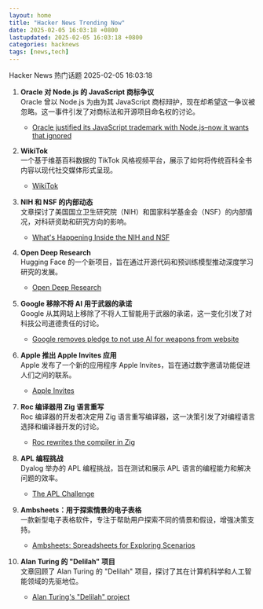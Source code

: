```yaml
---
layout: home
title: "Hacker News Trending Now"
date: 2025-02-05 16:03:18 +0800
lastupdated: 2025-02-05 16:03:18 +0800
categories: hacknews
tags: [news,tech]
---
```

Hacker News 热门话题 2025-02-05 16:03:18

1. **Oracle 对 Node.js 的 JavaScript 商标争议**  
   Oracle 曾以 Node.js 为由为其 JavaScript 商标辩护，现在却希望这一争议被忽略。这一事件引发了对商标法和开源项目命名权的讨论。  
   - [Oracle justified its JavaScript trademark with Node.js–now it wants that ignored](https://deno.com/blog/deno-v-oracle2)

2. **WikiTok**  
   一个基于维基百科数据的 TikTok 风格视频平台，展示了如何将传统百科全书内容以现代社交媒体形式呈现。  
   - [WikiTok](https://wikitok.vercel.app/)

3. **NIH 和 NSF 的内部动态**  
   文章探讨了美国国立卫生研究院（NIH）和国家科学基金会（NSF）的内部情况，对科研资助和研究方向的影响。  
   - [What's Happening Inside the NIH and NSF](https://www.science.org/content/blog-post/what-s-happening-inside-nih)

4. **Open Deep Research**  
   Hugging Face 的一个新项目，旨在通过开源代码和预训练模型推动深度学习研究的发展。  
   - [Open Deep Research](https://github.com/huggingface/smolagents/tree/main/examples/open_deep_research)

5. **Google 移除不将 AI 用于武器的承诺**  
   Google 从其网站上移除了不将人工智能用于武器的承诺，这一变化引发了对科技公司道德责任的讨论。  
   - [Google removes pledge to not use AI for weapons from website](https://techcrunch.com/2025/02/04/google-removes-pledge-to-not-use-ai-for-weapons-from-website/)

6. **Apple 推出 Apple Invites 应用**  
   Apple 发布了一个新的应用程序 Apple Invites，旨在通过数字邀请功能促进人们之间的联系。  
   - [Apple Invites](https://www.apple.com/newsroom/2025/02/introducing-apple-invites-a-new-app-that-brings-people-together/)

7. **Roc 编译器用 Zig 语言重写**  
   Roc 编译器的开发者决定用 Zig 语言重写编译器，这一决策引发了对编程语言选择和编译器开发的讨论。  
   - [Roc rewrites the compiler in Zig](https://gist.github.com/rtfeldman/77fb430ee57b42f5f2ca973a3992532f)

8. **APL 编程挑战**  
   Dyalog 举办的 APL 编程挑战，旨在测试和展示 APL 语言的编程能力和解决问题的效率。  
   - [The APL Challenge](https://challenge.dyalog.com/)

9. **Ambsheets：用于探索情景的电子表格**  
   一款新型电子表格软件，专注于帮助用户探索不同的情景和假设，增强决策支持。  
   - [Ambsheets: Spreadsheets for Exploring Scenarios](https://www.inkandswitch.com/ambsheets/)

10. **Alan Turing 的 "Delilah" 项目**  
    文章回顾了 Alan Turing 的 "Delilah" 项目，探讨了其在计算机科学和人工智能领域的先驱地位。  
    - [Alan Turing's "Delilah" project](https://spectrum.ieee.org/alan-turings-delilah)